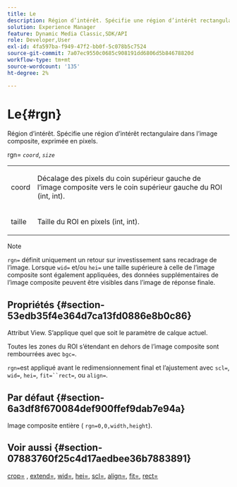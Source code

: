 ```yaml
---
title: Le
description: Région d’intérêt. Spécifie une région d’intérêt rectangulaire dans l’image composite, exprimée en pixels.
solution: Experience Manager
feature: Dynamic Media Classic,SDK/API
role: Developer,User
exl-id: 4fa597ba-f949-47f2-bb0f-5c078b5c7524
source-git-commit: 7a07ec9550c0685c908191dd6806d5b84678820d
workflow-type: tm+mt
source-wordcount: '135'
ht-degree: 2%

---
```


# Le{#rgn}

Région d’intérêt. Spécifie une région d’intérêt rectangulaire dans l’image composite, exprimée en pixels.

rgn= *`coord`*, *`size`*

<table id="simpletable_3A430F9078B04C2E90F4D1A130AFA20C"> 
 <tr class="strow"> 
  <td class="stentry"> <p><span class="varname"> coord</span> </p> </td> 
  <td class="stentry"> <p>Décalage des pixels du coin supérieur gauche de l’image composite vers le coin supérieur gauche du ROI (int, int). </p></td> 
 </tr> 
 <tr class="strow"> 
  <td class="stentry"> <p><span class="varname"> taille</span> </p></td> 
  <td class="stentry"> <p>Taille du ROI en pixels (int, int). </p></td> 
 </tr> 
</table>

>[!NOTE]
>
>`rgn=` définit uniquement un retour sur investissement sans recadrage de l’image. Lorsque `wid=` et/ou `hei=` une taille supérieure à celle de l’image composite sont également appliquées, des données supplémentaires de l’image composite peuvent être visibles dans l’image de réponse finale.

## Propriétés {#section-53edb35f4e364d7ca13fd0886e8b0c86}

Attribut View. S’applique quel que soit le paramètre de calque actuel.

Toutes les zones du ROI s’étendant en dehors de l’image composite sont rembourrées avec `bgc=`.

`rgn=`est appliqué avant le redimensionnement final et l’ajustement avec `scl=`, `wid=`, `hei=`, `fit=``rect=`, ou `align=`.

## Par défaut {#section-6a3df8f670084def900ffef9dab7e94a}

Image composite entière ( `rgn=0,0,width,height`).

## Voir aussi {#section-07883760f25c4d17aedbee36b7883891}

[crop=](../../../../../is-api/http-ref/image-serving-api-ref/c-http-protocol-reference/c-command-reference/r-crop.md#reference-6fd0f6399966446ab4425ce050572eab) , [extend=](../../../../../is-api/http-ref/image-serving-api-ref/c-http-protocol-reference/c-command-reference/r-extend.md#reference-7e9156beb285459d830e2d56782a74ac), [wid=](../../../../../is-api/http-ref/image-serving-api-ref/c-http-protocol-reference/c-command-reference/r-is-http-wid.md#reference-bfeadcb67bf4485f851eb21345527e47), [hei=](../../../../../is-api/http-ref/image-serving-api-ref/c-http-protocol-reference/c-command-reference/r-is-http-hei.md#reference-6d6f556ccc0e4b98a815e8a5c1944a96), [scl=](../../../../../is-api/http-ref/image-serving-api-ref/c-http-protocol-reference/c-command-reference/r-scl.md#reference-b2a74e493d0d407e98fe350551ba3fcc), [align=](../../../../../is-api/http-ref/image-serving-api-ref/c-http-protocol-reference/c-command-reference/r-align.md#reference-b7d6b87c75124d78884f916dd6544bc7), [fit=](../../../../../is-api/http-ref/image-serving-api-ref/c-http-protocol-reference/c-command-reference/r-fit.md#reference-f11bff6d93d143d6b135de3a923bc989), [rect=](../../../../../is-api/http-ref/image-serving-api-ref/c-http-protocol-reference/c-command-reference/r-rect.md#reference-520b90d30b4c4b4692a723e4df6adaf3)

